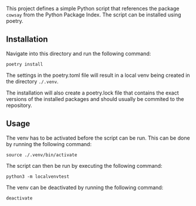 This project defines a simple Python script that references the package `cowsay` from the Python Package Index.
The script can be installed using poetry.

## Installation
Navigate into this directory and run the following command:
```
poetry install
```
The settings in the poetry.toml file will result in a local venv being created in the directory `./.venv`.

The installation will also create a poetry.lock file that contains the exact versions of the installed packages and should usually be commited to the repository.

## Usage

The venv has to be activated before the script can be run. This can be done by running the following command:
```
source ./.venv/bin/activate
```

The script can then be run by executing the following command:
```
python3 -m localvenvtest
```

The venv can be deactivated by running the following command:
```
deactivate
```